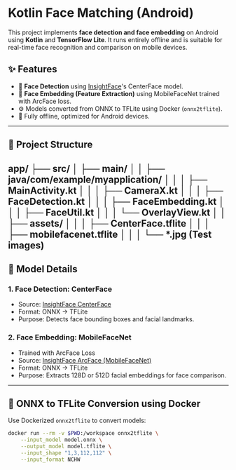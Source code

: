 # Kotlin Face Matching (Android)

This project implements **face detection and face embedding** on Android using **Kotlin** and **TensorFlow Lite**. It runs entirely offline and is suitable for real-time face recognition and comparison on mobile devices.

## ✨ Features

- 🎯 **Face Detection** using [InsightFace](https://github.com/deepinsight/insightface)'s CenterFace model.
- 🔐 **Face Embedding (Feature Extraction)** using MobileFaceNet trained with ArcFace loss.
- ⚙️ Models converted from ONNX to TFLite using Docker (`onnx2tflite`).
- 📱 Fully offline, optimized for Android devices.

---

## 📂 Project Structure

app/
├── src/
│ ├── main/
│ │ ├── java/com/example/myapplication/
│ │ │ ├── MainActivity.kt
│ │ │ ├── CameraX.kt
│ │ │ ├── FaceDetection.kt
│ │ │ ├── FaceEmbedding.kt
│ │ │ ├── FaceUtil.kt
│ │ │ └── OverlayView.kt
│ │ ├── assets/
│ │ │ ├── CenterFace.tflite
│ │ │ ├── mobilefacenet.tflite
│ │ │ └── *.jpg (Test images)
---

## 🧠 Model Details

### 1. Face Detection: CenterFace

- Source: [InsightFace CenterFace](https://github.com/deepinsight/insightface/tree/master/detection/centerface)
- Format: ONNX → TFLite
- Purpose: Detects face bounding boxes and facial landmarks.

### 2. Face Embedding: MobileFaceNet

- Trained with ArcFace Loss
- Source: [InsightFace ArcFace (MobileFaceNet)](https://github.com/deepinsight/insightface/tree/master/recognition/arcface_torch)
- Format: ONNX → TFLite
- Purpose: Extracts 128D or 512D facial embeddings for face comparison.

---

## 🐳 ONNX to TFLite Conversion using Docker

Use Dockerized `onnx2tflite` to convert models:

```bash
docker run --rm -v $PWD:/workspace onnx2tflite \
    --input_model model.onnx \
    --output_model model.tflite \
    --input_shape "1,3,112,112" \
    --input_format NCHW
